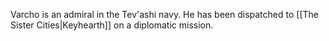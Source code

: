 Varcho is an admiral in the Tev'ashi navy. He has been dispatched to [[The Sister Cities|Keyhearth]] on a diplomatic mission. 